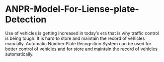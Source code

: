 # ANPR-Model-For-Liense-plate-Detection
Use of vehicles is getting increased in today’s era that is why traffic control is being tough. It is hard to store and maintain the record of vehicles manually. Automatic Number Plate Recognition System can be used for better control of vehicles and for store and maintain the record of vehicles automatically.

